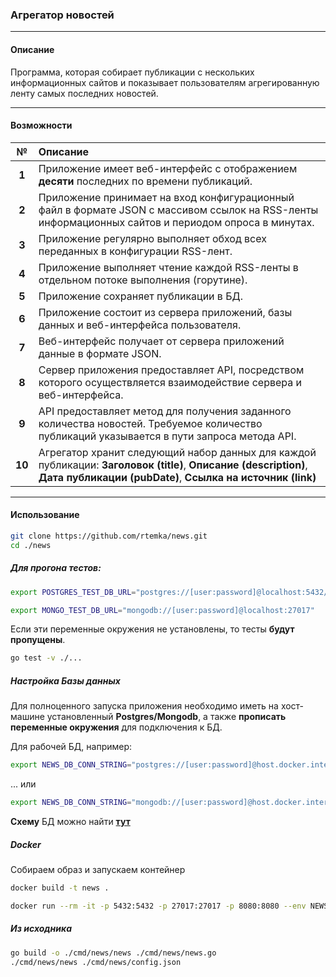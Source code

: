 ### **Агрегатор новостей**

----
#### **Описание**
Программа, которая собирает публикации с нескольких информационных сайтов и показывает пользователям агрегированную ленту самых последних новостей.
  
****
#### **Возможности**

| № | Описание |
| :----------------: | :---------------- |
| **1** | Приложение имеет веб-интерфейс с отображением **десяти** последних по времени публикаций.|
| **2** | Приложение принимает на вход конфигурационный файл в формате JSON с массивом ссылок на RSS-ленты информационных сайтов и периодом опроса в минутах.|
| **3** | Приложение регулярно выполняет обход всех переданных в конфигурации RSS-лент.|
| **4** | Приложение выполняет чтение каждой RSS-ленты в отдельном потоке выполнения (горутине).|
| **5** | Приложение сохраняет публикации в БД.|
| **6** | Приложение состоит из сервера приложений, базы данных и веб-интерфейса пользователя.|
| **7** | Веб-интерфейс получает от сервера приложений данные в формате JSON.|
| **8** | Сервер приложения предоставляет API, посредством которого осуществляется взаимодействие сервера и веб-интерфейса.|
| **9** | API предоставляет метод для получения заданного количества новостей. Требуемое количество публикаций указывается в пути запроса метода API.|
| **10** | Агрегатор хранит следующий набор данных для каждой публикации: **Заголовок (title)**, **Описание (description)**, **Дата публикации (pubDate)**, **Ссылка на источник (link)**|

****
#### **Использование**

```bash
git clone https://github.com/rtemka/news.git
cd ./news
```

##### **Для прогона тестов:**

```bash
export POSTGRES_TEST_DB_URL="postgres://[user:password]@localhost:5432/[testdb-name]"
```

```bash
export MONGO_TEST_DB_URL="mongodb://[user:password]@localhost:27017"
```

Если эти переменные окружения не установлены, то тесты **будут пропущены**.

```bash
go test -v ./...
```

##### **Настройка Базы данных**

Для полноценного запуска приложения необходимо иметь на хост-машине установленный **Postgres/Mongodb**, а также **прописать переменные окружения** для подключения к БД.

Для рабочей БД, например:
```bash
export NEWS_DB_CONN_STRING="postgres://[user:password]@host.docker.internal:5432/[db-name]"
```
... или 
```bash
export NEWS_DB_CONN_STRING="mongodb://[user:password]@host.docker.internal:27017"
```

**Схему** БД можно найти **[тут](pkg/storage/postgres/schema.sql)**

##### **Docker**
Собираем образ и запускаем контейнер

```bash
docker build -t news .
```
```bash
docker run --rm -it -p 5432:5432 -p 27017:27017 -p 8080:8080 --env NEWS_DB_CONN_STRING --name news news
```

##### **Из исходника**
```bash
go build -o ./cmd/news/news ./cmd/news/news.go
./cmd/news/news ./cmd/news/config.json
```